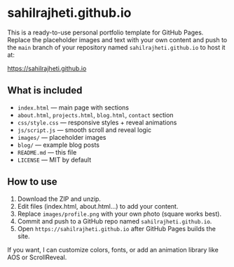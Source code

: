 # sahilrajheti.github.io

This is a ready-to-use personal portfolio template for GitHub Pages.
Replace the placeholder images and text with your own content and push to the `main` branch of your repository named `sahilrajheti.github.io` to host it at:

https://sahilrajheti.github.io

## What is included

- `index.html` — main page with sections
- `about.html`, `projects.html`, `blog.html`, `contact` section
- `css/style.css` — responsive styles + reveal animations
- `js/script.js` — smooth scroll and reveal logic
- `images/` — placeholder images
- `blog/` — example blog posts
- `README.md` — this file
- `LICENSE` — MIT by default

## How to use

1. Download the ZIP and unzip.
2. Edit files (index.html, about.html...) to add your content.
3. Replace `images/profile.png` with your own photo (square works best).
4. Commit and push to a GitHub repo named `sahilrajheti.github.io`.
5. Open `https://sahilrajheti.github.io` after GitHub Pages builds the site.

If you want, I can customize colors, fonts, or add an animation library like AOS or ScrollReveal.
